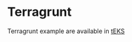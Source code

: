 # Terragrunt

Terragrunt example are available in [tEKS](https://github.com/clusterfrak-dynamics/teks)
